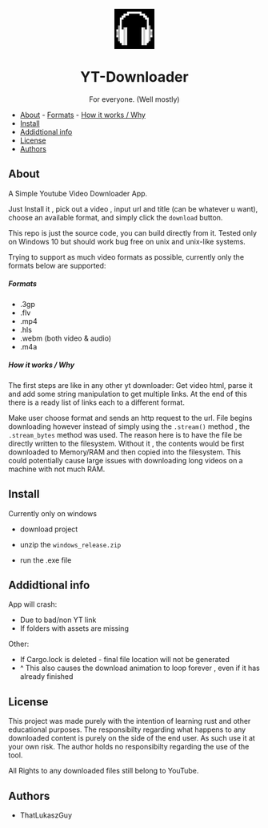 
<p align="center">
  <img align="center" src="/downloader_img_assets/logo.jpg" alt="Logo" width="80" height="80">
  <h1 align="center">YT-Downloader</h1>
  <p align="center">For everyone. (Well mostly)</p>
</p>

- [About](#about)
      - [Formats](#formats)
      - [How it works / Why](#how-it-works--why)
- [Install](#install)
- [Addidtional info](#addidtional-info)
- [License](#license)
- [Authors](#authors)


## About
A Simple Youtube Video Downloader App.

Just Install it , pick out a video , input url and title (can be whatever u want), choose an available format, and simply click the ``download`` button. 

This repo is just the source code, you can build directly from it. 
Tested only on Windows 10 but should work bug free on unix and unix-like systems.

Trying to support as much video formats as possible, currently only the formats below are supported:

##### Formats
- .3gp
- .flv
- .mp4
- .hls
- .webm (both video & audio)
- .m4a

##### How it works / Why
The first steps are like in any other yt downloader: Get video html, parse it and add some string manipulation to get multiple links. At the end of this there is a ready list of links each to a different format. 

Make user choose format and sends an http request to the url. File begins downloading however instead of simply using the ``.stream()`` method , the ``.stream_bytes`` method was used. The reason here is to have the file be directly written to the filesystem. Without it , the contents would be first downloaded to Memory/RAM and then copied into the filesystem. This could potentially cause large issues with downloading long videos on a machine with not much RAM.

## Install

Currently only on windows
  
- download project

- unzip the ```windows_release.zip```

- run the .exe file

## Addidtional info
App will crash: 
  - Due to bad/non YT link
  - If folders with assets are missing

Other:
  - If Cargo.lock is deleted - final file location will not be generated
  - ^ This also causes the download animation to loop forever , even if it has already finished  


## License

This project was made purely with the intention of learning rust and other educational purposes. The responsibilty regarding what happens to any downloaded content is purely on the side of the end user. As such use it at your own risk. The author holds no responsibilty regarding the use of the tool.

All Rights to any downloaded files still belong to YouTube. 

## Authors

* ThatLukaszGuy
